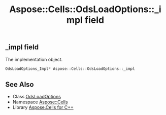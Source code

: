 ﻿---
title: Aspose::Cells::OdsLoadOptions::_impl field
linktitle: _impl
second_title: Aspose.Cells for C++ API Reference
description: 'Aspose::Cells::OdsLoadOptions::_impl field. The implementation object in C++.'
type: docs
weight: 1000
url: /cpp/aspose.cells/odsloadoptions/_impl/
---
## _impl field


The implementation object.

```cpp
OdsLoadOptions_Impl* Aspose::Cells::OdsLoadOptions::_impl
```

## See Also

* Class [OdsLoadOptions](../)
* Namespace [Aspose::Cells](../../)
* Library [Aspose.Cells for C++](../../../)
